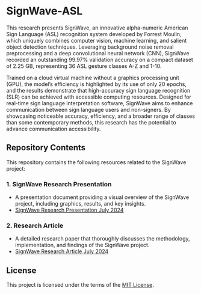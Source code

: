 # SignWave-ASL

This research presents SignWave, an innovative alpha-numeric American Sign Language (ASL) recognition system developed by Forrest Moulin, which uniquely combines computer vision, machine learning, and salient object detection techniques. Leveraging background noise removal preprocessing and a deep convolutional neural network (CNN), SignWave recorded an outstanding 99.97% validation accuracy on a compact dataset of 2.25 GB, representing 36 ASL gesture classes A-Z and 1-10.

Trained on a cloud virtual machine without a graphics processing unit (GPU), the model’s efficiency is highlighted by its use of only 20 epochs, and the results demonstrate that high-accuracy sign language recognition (SLR) can be achieved with accessible computing resources. Designed for real-time sign language interpretation software, SignWave aims to enhance communication between sign language users and non-signers. By showcasing noticeable accuracy, efficiency, and a broader range of classes than some contemporary methods, this research has the potential to advance communication accessibility.

## Repository Contents

This repository contains the following resources related to the SignWave project:

### 1. SignWave Research Presentation
- A presentation document providing a visual overview of the SignWave project, including graphics, results, and key insights.
- [SignWave Research Presentation July 2024](./SignWave%20Research%20Presentation%20July%202024.pdf)

### 2. Research Article
- A detailed research paper that thoroughly discusses the methodology, implementation, and findings of the SignWave project.
- [SignWave Research Article July 2024](./SignWave%20Research%20Article%20July%202024.pdf)

## License

This project is licensed under the terms of the [MIT License](./LICENSE).
